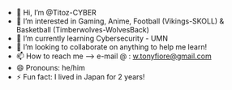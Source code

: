 - 👋 Hi, I’m @Titoz-CYBER
- 👀 I’m interested in Gaming, Anime, Football (Vikings-SKOLL) & Basketball (Timberwolves-WolvesBack)
- 🌱 I’m currently learning Cybersecurity - UMN
- 💞️ I’m looking to collaborate on anything to help me learn!
- 📫 How to reach me --> e-mail @ : w.tonyfiore@gmail.com
- 😄 Pronouns: he/him
- ⚡ Fun fact: I lived in Japan for 2 years!

<!---
Titoz-CYBER/Titoz-CYBER is a ✨ special ✨ repository because its `README.md` (this file) appears on your GitHub profile.
You can click the Preview link to take a look at your changes.
--->
